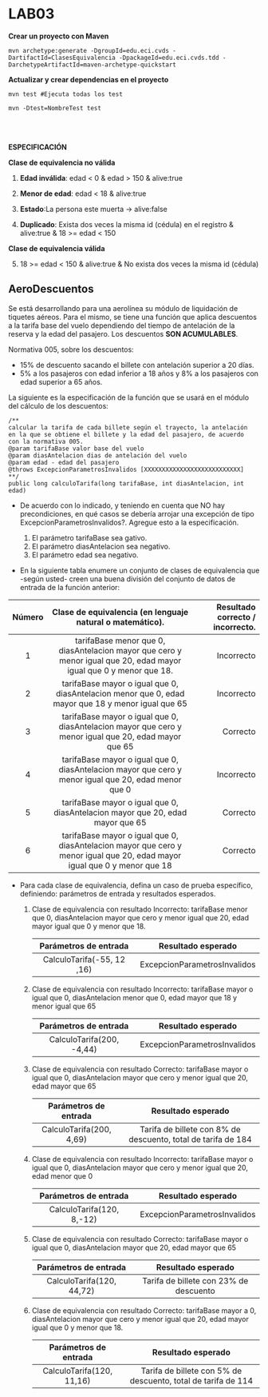 # LAB03

**Crear un proyecto con Maven**

```
mvn archetype:generate -DgroupId=edu.eci.cvds -DartifactId=ClasesEquivalencia -DpackageId=edu.eci.cvds.tdd -DarchetypeArtifactId=maven-archetype-quickstart 
```

**Actualizar y crear dependencias en el proyecto**

```
mvn test #Ejecuta todas los test

mvn -Dtest=NombreTest test
```
<br></br>

**ESPECIFICACIÓN**

**Clase de equivalencia no válida**

1. **Edad inválida**: edad < 0 & edad > 150 & alive:true
2. **Menor de edad**: edad < 18 & alive:true

3. **Estado**:La persona este muerta -> alive:false
4. **Duplicado**: Exista dos veces la misma id (cédula) en el registro & alive:true & 18 >= edad < 150

**Clase de equivalencia válida**

5. 18 >= edad < 150 & alive:true & No exista dos veces la misma id (cédula)

## AeroDescuentos

Se está desarrollando para una aerolínea su módulo de liquidación de tiquetes aéreos. Para el mismo, se tiene una función que aplica descuentos a la tarifa base del vuelo dependiendo del tiempo de antelación de la reserva y la edad del pasajero. Los descuentos **SON ACUMULABLES**.

Normativa 005, sobre los descuentos:

- 15% de descuento sacando el billete con antelación superior a 20 días.
- 5% a los pasajeros con edad inferior a 18 años y 8% a los pasajeros con edad superior a 65 años.

La siguiente es la especificación de la función que se usará en el módulo del cálculo de los descuentos:

```
/**
calcular la tarifa de cada billete según el trayecto, la antelación
en la que se obtiene el billete y la edad del pasajero, de acuerdo
con la normativa 005.
@param tarifaBase valor base del vuelo
@param diasAntelacion dias de antelación del vuelo
@param edad - edad del pasajero
@throws ExcepcionParametrosInvalidos [XXXXXXXXXXXXXXXXXXXXXXXXXXX]
**/
public long calculoTarifa(long tarifaBase, int diasAntelacion, int edad)
```
- De acuerdo con lo indicado, y teniendo en cuenta que NO hay precondiciones, en qué casos se debería arrojar una excepción de tipo ExcepcionParametrosInvalidos?. Agregue esto a la especificación.
	1. El parámetro tarifaBase sea gativo.
	2. El parámetro diasAntelacion sea negativo.
	3. El parámetro edad sea negativo.

- En la siguiente tabla enumere un conjunto de clases de equivalencia que -según usted- creen una buena división del conjunto de datos de entrada de la función anterior:

| Número   | Clase de equivalencia (en lenguaje natural o matemático). 										| Resultado correcto / incorrecto. |
| :------: | :------:																| -----: |
| 1        | tarifaBase menor que 0, diasAntelacion mayor que cero y menor igual que 20, edad mayor igual que 0 y menor que 18.  	| Incorrecto   |
| 2        | tarifaBase mayor o igual que 0, diasAntelacion menor que 0, edad mayor que 18 y menor igual que 65     					| Incorrecto |
| 3        | tarifaBase mayor o igual que 0, diasAntelacion mayor que cero y menor igual que 20, edad mayor que 65   					| Correcto |
| 4        | tarifaBase mayor o igual que 0, diasAntelacion mayor que cero y menor igual que 20, edad menor que 0     					| Incorrecto  |
| 5        | tarifaBase mayor o igual que 0, diasAntelacion mayor que 20, edad mayor que 65    								| Correcto |
| 6        | tarifaBase mayor o igual que 0, diasAntelacion mayor que cero y menor igual que 20, edad mayor igual que 0 y menor que 18     		| Correcto |

- Para cada clase de equivalencia, defina un caso de prueba específico, definiendo: parámetros de entrada y resultados esperados.

	1. Clase de equivalencia con resultado Incorrecto: 
		tarifaBase menor que 0, diasAntelacion mayor que cero y menor igual que 20, edad mayor igual que 0 y menor que 18.

		| Parámetros de entrada   | Resultado esperado 										
		| :------: | :------:																
		| CalculoTarifa(-55, 12 ,16)     | ExcepcionParametrosInvalidos

	2. Clase de equivalencia con resultado Incorrecto: 
		tarifaBase mayor o igual que 0, diasAntelacion menor que 0, edad mayor que 18 y menor igual que 65

		| Parámetros de entrada   | Resultado esperado 										
		| :------: | :------:																
		| CalculoTarifa(200, -4,44)     | ExcepcionParametrosInvalidos

	3. Clase de equivalencia con resultado Correcto: 
		tarifaBase mayor o igual que 0, diasAntelacion mayor que cero y menor igual que 20, edad mayor que 65

		| Parámetros de entrada   | Resultado esperado 										
		| :------: | :------:																
		| CalculoTarifa(200, 4,69)    | Tarifa de billete con 8% de descuento, total de tarifa de 184

	4. Clase de equivalencia con resultado Incorrecto: 
		tarifaBase mayor o igual que 0, diasAntelacion mayor que cero y menor igual que 20, edad menor que 0 

		| Parámetros de entrada   | Resultado esperado 										
		| :------: | :------:																
		| CalculoTarifa(120, 8,-12)    | ExcepcionParametrosInvalidos

	5. Clase de equivalencia con resultado Correcto: 
		tarifaBase mayor o igual que 0, diasAntelacion mayor que 20, edad mayor que 65

		| Parámetros de entrada   | Resultado esperado 										
		| :------: | :------:																
		| CalculoTarifa(120, 44,72)    | Tarifa de billete con 23% de descuento

	6. Clase de equivalencia con resultado Correcto: 
		tarifaBase mayor a 0, diasAntelacion mayor que cero y menor igual que 20, edad mayor igual que 0 y menor que 18.

		| Parámetros de entrada   | Resultado esperado 										
		| :------: | :------:																
		| CalculoTarifa(120, 11,16)    | Tarifa de billete con 5% de descuento, total de tarifa de 114

